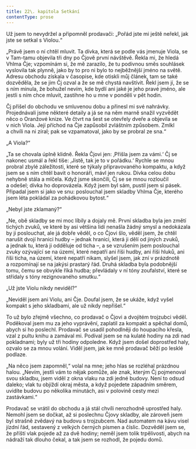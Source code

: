 ```yaml
---
title: 22\. kapitola Setkání
contentType: prose
---
```


  

Už jsem to nevydržel a připomněl prodavači: „Pořád jste mi ještě neřekl, jak jste se setkal s Violou.“

„Právě jsem o ní chtěl mluvit. Ta dívka, která se podle vás jmenuje Viola, se v Tam-tamu objevila tři dny po Čjově první návštěvě. Řekla mi, že hledá Vhlma Čje; vzpomínám si, že mě zarazilo, že tu podivnou směs souhlásek vyslovila tak plynně, jako by to pro ni bylo to nejběžnější jméno na světě. Adresu obchodu získala v časopise, kde otiskli můj článek, tam se také dozvěděla, že se jim Čj ozval a že se mě chystá navštívit. Řekl jsem jí, že se s ním minula, že bohužel nevím, kde bydlí ani jaké je jeho pravé jméno, ale jestli s ním chce mluvit, zastihne ho u mne v pondělí v pět hodin.

Čj přišel do obchodu ve smluvenou dobu a přinesl mi své nahrávky. Projednávali jsme některé detaily a já se na něm marně snažil vyzvědět něco o Oranžové knize. Ve čtvrt na šest se otevřely dveře a objevila se v nich Viola. Její příchod na Čje zapůsobil zvláštním způsobem. Zmlkl a chvíli na ni zíral; pak se vzpamatoval, jako by se probral ze sna.“

„A Viola?“

„Ta se chovala úplně klidně. Řekla Čjovi jen: ‚Přišla jsem za vámi.‘ Čj se nakonec usmál a řekl tiše: ‚Jistě, tak je to v pořádku.‘ Rychle se mnou probral zbylé záležitosti, které se týkaly připravovaného kompaktu, a když jsem se s ním chtěl bavit o honoráři, mávl jen rukou. Dívka celou dobu nehybně stála a mlčela. Když jsme skončili, Čj se se mnou rozloučil a odešel; dívka ho doprovázela. Když jsem byl sám, pustil jsem si pásek. Připadal jsem si jako ve snu: poslouchal jsem skladby Vhlma Čje, kterého jsem léta pokládal za pohádkovou bytost.“

„Nebyl jste zklamaný?“

„Ne, obě skladby se mi moc líbily a dojaly mě. První skladba byla jen změtí tichých zvuků, ve které by asi většina lidí nenašla žádný smysl a nedokázala by ji poslouchat, ale já dobře věděl, o co Čjovi šlo, věděl jsem, že chtěl narušit dvojí hranici hudby – jednak hranici, která ji dělí od jiných zvuků, a jednak tu, která ji odděluje od ticha –, a se vzrušením jsem poslouchal zvuky ozývající se na území, které nepatří ani říši hudby, ani říši hluků, ani říši ticha, na území, které nepatří nikam, slyšel jsem, jak zní v prázdnotě a rozpomínají se na jakýsi prastarý řád. Druhá skladba byla podobnější tomu, čemu se obvykle říká hudba; převládaly v ní tóny zoufalství, které se střídaly s tóny rezignovaného smutku.“

„Už jste Violu nikdy neviděl?“

„Neviděl jsem ani Violu, ani Čje. Doufal jsem, že se ukáže, když vyšel kompakt s jeho skladbami, ale už nikdy nepřišel.“

To už bylo zřejmě všechno, co prodavač o Čjovi a dvojitém trojzubci věděl. Poděkoval jsem mu za jeho vyprávění, zaplatil za kompakt a spěchal domů, abych si ho poslechl. Prodavač se usadil pohodlněji do houpacího křesla, vzal z pultu knihu a zamával mi. Podíval jsem se na kulaté hodiny na zdi nad pokladnami; byly už tři hodiny odpoledne. Když jsem došel doprostřed haly, ozvalo se za mnou volání. Viděl jsem, jak ke mně prodavač běží po lesklé podlaze.

„Na něco jsem zapomněl,“ volal na mne; jeho hlas se rozléhal prázdnou halou. „Nevím, jestli vám to nějak pomůže, ale znak, kterým Čj pojmenoval svou skladbu, jsem viděl z okna vlaku na zdi jedné budovy. Není to odsud daleko; vlak tu objíždí okraj města, a když pojedete západním směrem, uvidíte budovu po několika minutách, asi v polovině cesty mezi zastávkami.“

Prodavač se vrátil do obchodu a já stál chvíli nerozhodně uprostřed haly. Nemohl jsem se dočkat, až si poslechnu Čjovy skladby, ale zároveň jsem byl strašně zvědavý na budovu s trojzubcem. Nad automatem na kávu visel jízdní řád, sestavený z velkých černých písmen a číslic. Dozvěděl jsem se, že příští vlak pojede až za dvě hodiny; neměl jsem tolik trpělivosti, abych na nádraží tak dlouho čekal, a tak jsem se rozhodl, že pojedu domů.
